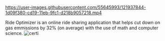 https://user-images.githubusercontent.com/55645993/121937844-1d09f380-cd19-11eb-9fc1-d218b9057218.mp4

Ride Optimizer is an online ride sharing application that helps cut down on gas emmissions by 32% (on average) with the use of math and computer science.
![certi](https://user-images.githubusercontent.com/55645993/149264910-53e24d0b-e87a-474f-be6e-0c3740158932.png)
